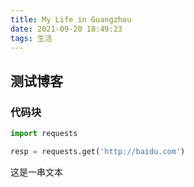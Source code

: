 ```yaml
---
title: My Life in Guangzhou
date: 2021-09-20 18:49:23
tags: 生活
---
```



## 测试博客

### 代码块

```python
import requests

resp = requests.get('http://baidu.com')
```

这是一串文本
